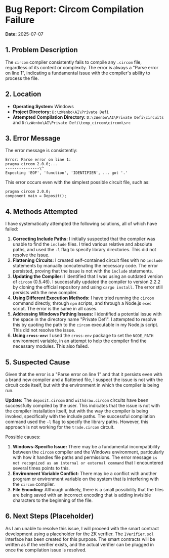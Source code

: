 # Bug Report: Circom Compilation Failure

**Date:** 2025-07-07

## 1. Problem Description

The `circom` compiler consistently fails to compile any `.circom` file, regardless of its content or complexity. The error is always a "Parse error on line 1", indicating a fundamental issue with the compiler's ability to process the file.

## 2. Location

- **Operating System:** Windows
- **Project Directory:** `D:\zWenbo\AI\Private Defi`
- **Attempted Compilation Directory:** `D:\zWenbo\AI\Private Defi\circuits` and `D:\zWenbo\AI\Private Defi\temp_circom\circom\src`

## 3. Error Message

The error message is consistently:

```
Error: Parse error on line 1:
pragma circom 2.0.0;...
---------------\^
Expecting 'EOF', 'function', 'IDENTIFIER', ... got '.'
```

This error occurs even with the simplest possible circuit file, such as:

```circom
pragma circom 2.0.0;
component main = Deposit();
```

## 4. Methods Attempted

I have systematically attempted the following solutions, all of which have failed:

1.  **Correcting Include Paths:** I initially suspected that the compiler was unable to find the `include` files. I tried various relative and absolute paths, and used the `-l` flag to specify library directories. This did not resolve the issue.
2.  **Flattening Circuits:** I created self-contained circuit files with no `include` statements by manually concatenating the necessary code. The error persisted, proving that the issue is not with the `include` statements.
3.  **Updating the Compiler:** I identified that I was using an outdated version of `circom` (0.5.46). I successfully updated the compiler to version 2.2.2 by cloning the official repository and using `cargo install`. The error still persists with the new compiler.
4.  **Using Different Execution Methods:** I have tried running the `circom` command directly, through `npm` scripts, and through a Node.js `exec` script. The error is the same in all cases.
5.  **Addressing Windows Pathing Issues:** I identified a potential issue with the space in the directory name "Private Defi". I attempted to resolve this by quoting the path to the `circom` executable in my Node.js script. This did not resolve the issue.
6.  **Using `cross-env`:** I used the `cross-env` package to set the `NODE_PATH` environment variable, in an attempt to help the compiler find the necessary modules. This also failed.

## 5. Suspected Cause

Given that the error is a "Parse error on line 1" and that it persists even with a brand new compiler and a flattened file, I suspect the issue is not with the circuit code itself, but with the environment in which the compiler is being run.

**Update:** The `deposit.circom` and `withdraw.circom` circuits have been successfully compiled by the user. This indicates that the issue is not with the compiler installation itself, but with the way the compiler is being invoked, specifically with the include paths. The successful compilation command used the `-l` flag to specify the library paths. However, this approach is not working for the `trade.circom` circuit.

Possible causes:

1.  **Windows-Specific Issue:** There may be a fundamental incompatibility between the `circom` compiler and the Windows environment, particularly with how it handles file paths and permissions. The error message `is not recognized as an internal or external command` that I encountered several times points to this.
2.  **Environment Variable Conflict:** There may be a conflict with another program or environment variable on the system that is interfering with the `circom` compiler.
3.  **File Encoding:** Although unlikely, there is a small possibility that the files are being saved with an incorrect encoding that is adding invisible characters to the beginning of the file.

## 6. Next Steps (Placeholder)

As I am unable to resolve this issue, I will proceed with the smart contract development using a placeholder for the ZK verifier. The `IVerifier.sol` interface has been created for this purpose. The smart contracts will be written as if the verifier exists, and the actual verifier can be plugged in once the compilation issue is resolved.

```